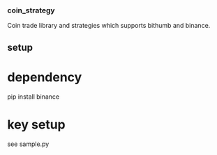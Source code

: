 ### coin_strategy
Coin trade library and strategies which supports bithumb and binance. 

## setup
# dependency
pip install binance

# key setup
see sample.py
